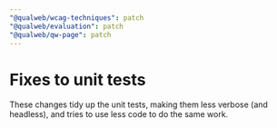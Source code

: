 ```yaml
---
"@qualweb/wcag-techniques": patch
"@qualweb/evaluation": patch
"@qualweb/qw-page": patch
---
```


# Fixes to unit tests

These changes tidy up the unit tests, making them less verbose (and headless), and tries to use less code to do the same work.